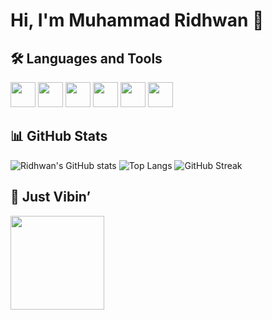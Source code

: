 # Hi, I'm Muhammad Ridhwan 👋

## 🛠️ Languages and Tools
<p>
  <img src="https://cdn.jsdelivr.net/gh/devicons/devicon/icons/cplusplus/cplusplus-original.svg" width="40"/>
  <img src="https://cdn.jsdelivr.net/gh/devicons/devicon/icons/java/java-original.svg" width="40"/>
  <img src="https://cdn.jsdelivr.net/gh/devicons/devicon/icons/javascript/javascript-original.svg" width="40"/>
  <img src="https://cdn.jsdelivr.net/gh/devicons/devicon/icons/html5/html5-original.svg" width="40"/>
  <img src="https://cdn.jsdelivr.net/gh/devicons/devicon/icons/css3/css3-original.svg" width="40"/>
  <img src="https://cdn.jsdelivr.net/gh/devicons/devicon/icons/mysql/mysql-original.svg" width="40"/>
</p>

## 📊 GitHub Stats
![Ridhwan's GitHub stats](https://github-readme-stats.vercel.app/api?username=RidhwanHazian&show_icons=true&theme=radical)
![Top Langs](https://github-readme-stats.vercel.app/api/top-langs/?username=RidhwanHazian&layout=compact&theme=radical)
![GitHub Streak](https://streak-stats.demolab.com/?user=RidhwanHazian&theme=radical)

## 🎵 Just Vibin’
<img src="https://media.giphy.com/media/4Zo41lhzKt6iZ8xff9/giphy.gif" width="150" />
